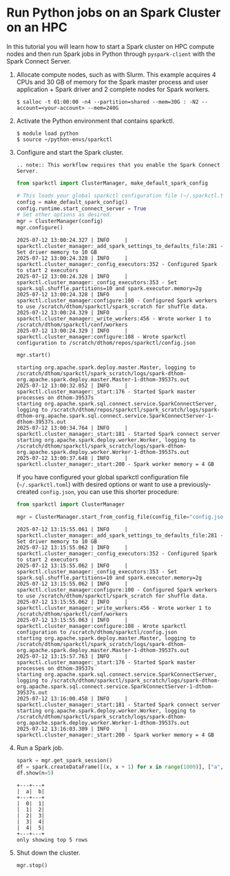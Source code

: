 # Run Python jobs on an Spark Cluster on an HPC

In this tutorial you will learn how to start a Spark cluster on HPC compute nodes and then run
Spark jobs in Python through `pyspark-client` with the Spark Connect Server.

1. Allocate compute nodes, such as with Slurm. This example acquires 4 CPUs and 30 GB of memory
   for the Spark master process and user application + Spark driver and 2 complete nodes for Spark
   workers.

   ```console
   $ salloc -t 01:00:00 -n4 --partition=shared --mem=30G : -N2 --account=<your-account> --mem=240G
   ```

2. Activate the Python environment that contains sparkctl.

   ```console
   $ module load python
   $ source ~/python-envs/sparkctl
   ```

3. Configure and start the Spark cluster.

   ```{eval-rst}
   .. note:: This workflow requires that you enable the Spark Connect Server.
   ```
   
   ```python
   from sparkctl import ClusterManager, make_default_spark_config
   
   # This loads your global sparkctl configuration file (~/.sparkctl.toml).
   config = make_default_spark_config()
   config.runtime.start_connect_server = True
   # Set other options as desired.
   mgr = ClusterManager(config)
   mgr.configure()
   ```
   ```console
   2025-07-12 13:00:24.327 | INFO     | sparkctl.cluster_manager:_add_spark_settings_to_defaults_file:281 - Set driver memory to 10 GB
   2025-07-12 13:00:24.328 | INFO     | sparkctl.cluster_manager:_config_executors:352 - Configured Spark to start 2 executors
   2025-07-12 13:00:24.328 | INFO     | sparkctl.cluster_manager:_config_executors:353 - Set spark.sql.shuffle.partitions=10 and spark.executor.memory=2g
   2025-07-12 13:00:24.328 | INFO     | sparkctl.cluster_manager:configure:100 - Configured Spark workers to use /scratch/dthom/sparkctl/spark_scratch for shuffle data.
   2025-07-12 13:00:24.329 | INFO     | sparkctl.cluster_manager:_write_workers:456 - Wrote worker 1 to /scratch/dthom/sparkctl/conf/workers
   2025-07-12 13:00:24.329 | INFO     | sparkctl.cluster_manager:configure:108 - Wrote sparkctl configuration to /scratch/dthom/repos/sparkctl/config.json
   ```
   ```python
   mgr.start()
   ```
   ```console
   starting org.apache.spark.deploy.master.Master, logging to /scratch/dthom/sparkctl/spark_scratch/logs/spark-dthom-org.apache.spark.deploy.master.Master-1-dthom-39537s.out
   2025-07-12 13:00:32.052 | INFO     | sparkctl.cluster_manager:_start:176 - Started Spark master processes on dthom-39537s
   starting org.apache.spark.sql.connect.service.SparkConnectServer, logging to /scratch/dthom/repos/sparkctl/spark_scratch/logs/spark-dthom-org.apache.spark.sql.connect.service.SparkConnectServer-1-dthom-39537s.out
   2025-07-12 13:00:34.764 | INFO     | sparkctl.cluster_manager:_start:181 - Started Spark connect server
   starting org.apache.spark.deploy.worker.Worker, logging to /scratch/dthom/sparkctl/spark_scratch/logs/spark-dthom-org.apache.spark.deploy.worker.Worker-1-dthom-39537s.out
   2025-07-12 13:00:37.648 | INFO     | sparkctl.cluster_manager:_start:200 - Spark worker memory = 4 GB
   ```
   
   If you have configured your global sparkctl configuration file (`~/.sparkctl.toml`) with
   desired options or want to use a previously-created `config.json`, you can use this shorter
   procedure:
   
   ```python
   from sparkctl import ClusterManager
   
   mgr = ClusterManager.start_from_config_file(config_file="config.json")
   ```
   ```console
   2025-07-12 13:15:55.061 | INFO     | sparkctl.cluster_manager:_add_spark_settings_to_defaults_file:281 - Set driver memory to 10 GB
   2025-07-12 13:15:55.062 | INFO     | sparkctl.cluster_manager:_config_executors:352 - Configured Spark to start 2 executors
   2025-07-12 13:15:55.062 | INFO     | sparkctl.cluster_manager:_config_executors:353 - Set spark.sql.shuffle.partitions=10 and spark.executor.memory=2g
   2025-07-12 13:15:55.062 | INFO     | sparkctl.cluster_manager:configure:100 - Configured Spark workers to use /scratch/dthom/sparkctl/spark_scratch for shuffle data.
   2025-07-12 13:15:55.062 | INFO     | sparkctl.cluster_manager:_write_workers:456 - Wrote worker 1 to /scratch/dthom/sparkctl/conf/workers
   2025-07-12 13:15:55.063 | INFO     | sparkctl.cluster_manager:configure:108 - Wrote sparkctl configuration to /scratch/dthom/sparkctl/config.json
   starting org.apache.spark.deploy.master.Master, logging to /scratch/dthom/sparkctl/spark_scratch/logs/spark-dthom-org.apache.spark.deploy.master.Master-1-dthom-39537s.out
   2025-07-12 13:15:57.763 | INFO     | sparkctl.cluster_manager:_start:176 - Started Spark master processes on dthom-39537s
   starting org.apache.spark.sql.connect.service.SparkConnectServer, logging to /scratch/dthom/sparkctl/spark_scratch/logs/spark-dthom-org.apache.spark.sql.connect.service.SparkConnectServer-1-dthom-39537s.out
   2025-07-12 13:16:00.458 | INFO     | sparkctl.cluster_manager:_start:181 - Started Spark connect server
   starting org.apache.spark.deploy.worker.Worker, logging to /scratch/dthom/sparkctl/spark_scratch/logs/spark-dthom-org.apache.spark.deploy.worker.Worker-1-dthom-39537s.out
   2025-07-12 13:16:03.309 | INFO     | sparkctl.cluster_manager:_start:200 - Spark worker memory = 4 GB
   ```
   
4. Run a Spark job.

   ```python
   spark = mgr.get_spark_session()
   df = spark.createDataFrame([(x, x + 1) for x in range(1000)], ["a","b"])
   df.show(n=5)
   ```
   ```console
   +---+---+
   |  a|  b|
   +---+---+
   |  0|  1|
   |  1|  2|
   |  2|  3|
   |  3|  4|
   |  4|  5|
   +---+---+
   only showing top 5 rows 
   ```

5. Shut down the cluster.

   ```python
   mgr.stop()
   ```
